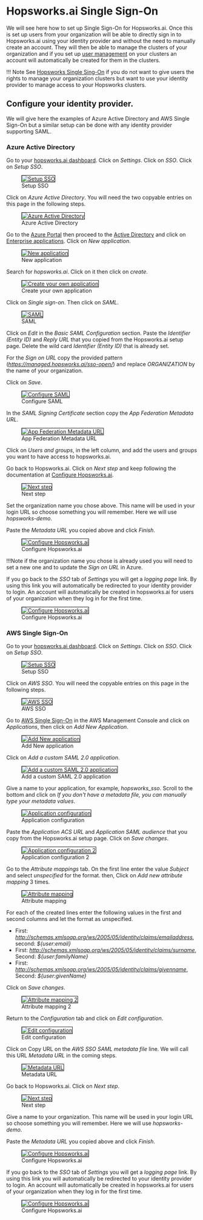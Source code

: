 # Hopsworks.ai Single Sign-On
We will see here how to set up Single Sign-On for Hopsworks.ai. Once this is set up users from your organization will be able to directly sign in to Hopsworks.ai using your identity provider and without the need to manually create an account.
They will then be able to manage the clusters of your organization and if you set up [user management](../user_management.md) on your clusters an account will automatically be created for them in the clusters.

!!! Note
    See [Hopsworks Single Sing-On](oauth.md) if you do not want to give users the rights to manage your organization clusters but want to use your identity provider to manage access to your Hopsworks clusters.

## Configure your identity provider.
We will give here the examples of Azure Active Directory and AWS Single Sign-On but a similar setup can be done with any identity provider supporting SAML.

### Azure Active Directory
Go to your [hopsworks.ai dashboard](https://managed.hopsworks.ai/dashboard). Click on *Settings*. Click on *SSO*. Click on *Setup SSO*.

<p align="center">
  <figure>
    <a  href="../../assets/images/sso/hopsworksai/setupsso.png">
      <img style="border: 1px solid #000" src="../../assets/images/sso/hopsworksai/setupsso.png" alt="Setup SSO">
    </a>
    <figcaption>Setup SSO</figcaption>
  </figure>
</p>

Click on *Azure Active Directory*. You will need the two copyable entries on this page in the following steps.

<p align="center">
  <figure>
    <a  href="../../assets/images/sso/hopsworksai/azure_active_dir.png">
      <img style="border: 1px solid #000" src="../../assets/images/sso/hopsworksai/azure_active_dir.png" alt="Azure Active Directory">
    </a>
    <figcaption>Azure Active Directory</figcaption>
  </figure>
</p>

Go to the [Azure Portal](https://portal.azure.com) then proceed to the [Active Directory](https://portal.azure.com/#blade/Microsoft_AAD_IAM/ActiveDirectoryMenuBlade/Overview) and click on [Enterprise applications](https://portal.azure.com/#blade/Microsoft_AAD_IAM/StartboardApplicationsMenuBlade/AllApps/menuId/). Click on *New application*.

<p align="center">
  <figure>
    <a  href="../../assets/images/sso/hopsworksai/new_app.png">
      <img style="border: 1px solid #000" src="../../assets/images/sso/hopsworksai/new_app.png" alt="New application">
    </a>
    <figcaption>New application</figcaption>
  </figure>
</p>

Search for *hopsworks.ai*. Click on it then click on *create*.

<p align="center">
  <figure>
    <a  href="../../assets/images/sso/hopsworksai/create_new_app.png">
      <img style="border: 1px solid #000" src="../../assets/images/sso/hopsworksai/create_new_app.png" alt="Create your own application">
    </a>
    <figcaption>Create your own application</figcaption>
  </figure>
</p>

Click on *Single sign-on*. Then click on *SAML*.

<p align="center">
  <figure>
    <a  href="../../assets/images/sso/hopsworksai/saml.png">
      <img style="border: 1px solid #000" src="../../assets/images/sso/hopsworksai/saml.png" alt="SAML">
    </a>
    <figcaption>SAML</figcaption>
  </figure>
</p>

Click on *Edit* in the *Basic SAML Configuration* section. Paste the *Identifier (Entity ID)* and *Reply URL* that you copied from the Hopsworks.ai setup page. 
Delete the wild card *Identifier (Entity ID)* that is already set.

For the *Sign on URL* copy the provided pattern (*https://managed.hopsworks.ai/sso-open/<ORGANIZATION>*) and replace *ORGANIZATION* by the name of your organization.

Click on *Save*.

<p align="center">
  <figure>
    <a  href="../../assets/images/sso/hopsworksai/configure_saml.png">
      <img style="border: 1px solid #000" src="../../assets/images/sso/hopsworksai/configure_saml.png" alt="Configure SAML">
    </a>
    <figcaption>Configure SAML</figcaption>
  </figure>
</p>

In the *SAML Signing Certificate* section copy the *App Federation Metadata URL*.

<p align="center">
  <figure>
    <a  href="../../assets/images/sso/hopsworksai/metadata_url.png">
      <img style="border: 1px solid #000" src="../../assets/images/sso/hopsworksai/metadata_url.png" alt="App Federation Metadata URL">
    </a>
    <figcaption>App Federation Metadata URL</figcaption>
  </figure>
</p>

Click on *Users and groups*, in the left column, and add the users and groups you want to have access to hopsworks.ai.

Go back to Hopsworks.ai. Click on *Next step* and keep following the documentation at [Configure Hopsworks.ai](#configure-hopsworksai).

<p align="center">
  <figure>
    <a  href="../../assets/images/sso/hopsworksai/next_step_azure.png">
      <img style="border: 1px solid #000" src="../../assets/images/sso/hopsworksai/next_step_azure.png" alt="Next step">
    </a>
    <figcaption>Next step</figcaption>
  </figure>
</p>

Set the organization name you chose above. This name will be used in your login URL so choose something you will remember. Here we will use *hopsworks-demo*.

Paste the *Metadata URL* you copied above and click *Finish*.

<p align="center">
  <figure>
    <a  href="../../assets/images/sso/hopsworksai/hopsworks_config.png">
      <img style="border: 1px solid #000" src="../../assets/images/sso/hopsworksai/hopsworks_config.png" alt="Configure Hopsworks.ai">
    </a>
    <figcaption>Configure Hopsworks.ai</figcaption>
  </figure>
</p>

!!!Note
    if the organization name you chose is already used you will need to set a new one and to update the *Sign on URL* in Azure.

If you go back to the *SSO* tab of *Settings* you will get a *logging page* link. By using this link you will automatically be redirected to your identity provider to login. An account will automatically be created in hopsworks.ai for users of your organization when they log in for the first time.

<p align="center">
  <figure>
    <a  href="../../assets/images/sso/hopsworksai/login_url.png">
      <img style="border: 1px solid #000" src="../../assets/images/sso/hopsworksai/login_url.png" alt="Configure Hopsworks.ai">
    </a>
    <figcaption>Configure Hopsworks.ai</figcaption>
  </figure>
</p>

### AWS Single Sign-On
Go to your [hopsworks.ai dashboard](https://managed.hopsworks.ai/dashboard). Click on *Settings*. Click on *SSO*. Click on *Setup SSO*.

<p align="center">
  <figure>
    <a  href="../../assets/images/sso/hopsworksai/setupsso.png">
      <img style="border: 1px solid #000" src="../../assets/images/sso/hopsworksai/setupsso.png" alt="Setup SSO">
    </a>
    <figcaption>Setup SSO</figcaption>
  </figure>
</p>

Click on *AWS SSO*. You will need the copyable entries on this page in the following steps.

<p align="center">
  <figure>
    <a  href="../../assets/images/sso/hopsworksai/aws_sso.png">
      <img style="border: 1px solid #000" src="../../assets/images/sso/hopsworksai/aws_sso.png" alt="AWS SSO">
    </a>
    <figcaption>AWS SSO</figcaption>
  </figure>
</p>

Go to [AWS Single Sign-On](https://console.aws.amazon.com/singlesignon) in the AWS Management Console and click on *Applications*, then click on *Add New Application*.

<p align="center">
  <figure>
    <a  href="../../assets/images/sso/hopsworksai/aws_add_app.png">
      <img style="border: 1px solid #000" src="../../assets/images/sso/hopsworksai/aws_add_app.png" alt="Add New application">
    </a>
    <figcaption>Add New application</figcaption>
  </figure>
</p>

Click on *Add a custom SAML 2.0 application*.

<p align="center">
  <figure>
    <a  href="../../assets/images/sso/hopsworksai/aws_add_custom_app.png">
      <img style="border: 1px solid #000" src="../../assets/images/sso/hopsworksai/aws_add_custom_app.png" alt="Add a custom SAML 2.0 application">
    </a>
    <figcaption>Add a custom SAML 2.0 application</figcaption>
  </figure>
</p>

Give a name to your application, for example, *hopsworks_sso*. Scroll to the bottom and click on *If you don't have a metadata file, you can manually type your metadata values*.

<p align="center">
  <figure>
    <a  href="../../assets/images/sso/hopsworksai/aws_app_config.png">
      <img style="border: 1px solid #000" src="../../assets/images/sso/hopsworksai/aws_app_config.png" alt="Application configuration">
    </a>
    <figcaption>Application configuration</figcaption>
  </figure>
</p>

Paste the *Application ACS URL* and *Application SAML audience* that you copy from the Hopsworks.ai setup page. Click on *Save changes*.

<p align="center">
  <figure>
    <a  href="../../assets/images/sso/hopsworksai/aws_app_config2.png">
      <img style="border: 1px solid #000" src="../../assets/images/sso/hopsworksai/aws_app_config2.png" alt="Application configuration 2">
    </a>
    <figcaption>Application configuration 2</figcaption>
  </figure>
</p>

Go to the *Attribute mappings* tab. On the first line enter the value *Subject* and select *unspecified* for the format. then, Click on *Add new attribute mapping* 3 times.

<p align="center">
  <figure>
    <a  href="../../assets/images/sso/hopsworksai/aws_attribute_mapping.png">
      <img style="border: 1px solid #000" src="../../assets/images/sso/hopsworksai/aws_attribute_mapping.png" alt="Attribute mapping">
    </a>
    <figcaption>Attribute mapping</figcaption>
  </figure>
</p>

For each of the created lines enter the following values in the first and second columns and let the format as unspecified.

 * First: *http://schemas.xmlsoap.org/ws/2005/05/identity/claims/emailaddress*, second: *${user:email}*
 * First: *http://schemas.xmlsoap.org/ws/2005/05/identity/claims/surname*, Second: *${user:familyName}*
 * First: *http://schemas.xmlsoap.org/ws/2005/05/identity/claims/givenname*, Second: *${user:givenName}*

Click on *Save changes*.

<p align="center">
  <figure>
    <a  href="../../assets/images/sso/hopsworksai/aws_attribute_mapping2.png">
      <img style="border: 1px solid #000" src="../../assets/images/sso/hopsworksai/aws_attribute_mapping2.png" alt="Attribute mapping 2">
    </a>
    <figcaption>Attribute mapping 2</figcaption>
  </figure>
</p>

Return to the *Configuration* tab and click on *Edit configuration*.

<p align="center">
  <figure>
    <a  href="../../assets/images/sso/hopsworksai/aws_edit_conf.png">
      <img style="border: 1px solid #000" src="../../assets/images/sso/hopsworksai/aws_edit_conf.png" alt="Edit configuration">
    </a>
    <figcaption>Edit configuration</figcaption>
  </figure>
</p>

Click on Copy URL on the *AWS SSO SAML metadata file* line. We will call this URL *Metadata URL* in the coming steps.

<p align="center">
  <figure>
    <a  href="../../assets/images/sso/hopsworksai/aws_metadata_url.png">
      <img style="border: 1px solid #000" src="../../assets/images/sso/hopsworksai/aws_metadata_url.png" alt="Metadata URL">
    </a>
    <figcaption>Metadata URL</figcaption>
  </figure>
</p>

Go back to Hopsworks.ai. Click on *Next step*.

<p align="center">
  <figure>
    <a  href="../../assets/images/sso/hopsworksai/next_step_azure.png">
      <img style="border: 1px solid #000" src="../../assets/images/sso/hopsworksai/next_step_azure.png" alt="Next step">
    </a>
    <figcaption>Next step</figcaption>
  </figure>
</p>

Give a name to your organization. This name will be used in your login URL so choose something you will remember. Here we will use *hopsworks-demo*.

Paste the *Metadata URL* you copied above and click *Finish*.

<p align="center">
  <figure>
    <a  href="../../assets/images/sso/hopsworksai/hopsworks_config.png">
      <img style="border: 1px solid #000" src="../../assets/images/sso/hopsworksai/hopsworks_config.png" alt="Configure Hopsworks.ai">
    </a>
    <figcaption>Configure Hopsworks.ai</figcaption>
  </figure>
</p>

If you go back to the *SSO* tab of *Settings* you will get a *logging page* link. By using this link you will automatically be redirected to your identity provider to login. An account will automatically be created in hopsworks.ai for users of your organization when they log in for the first time.

<p align="center">
  <figure>
    <a  href="../../assets/images/sso/hopsworksai/login_url.png">
      <img style="border: 1px solid #000" src="../../assets/images/sso/hopsworksai/login_url.png" alt="Configure Hopsworks.ai">
    </a>
    <figcaption>Configure Hopsworks.ai</figcaption>
  </figure>
</p>
